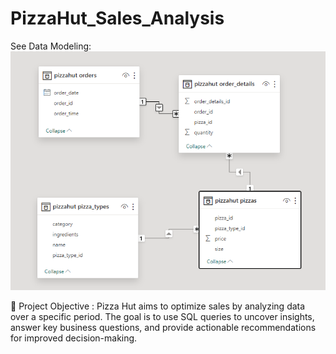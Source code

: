 # PizzaHut_Sales_Analysis

See Data Modeling: 
![See Data Modeling](Pizzahut_schema.png)

🎯 Project Objective : 
Pizza Hut aims to optimize sales by analyzing data over a specific period. The goal is to use SQL queries to uncover insights, answer key business questions, and provide actionable recommendations for improved decision-making.
